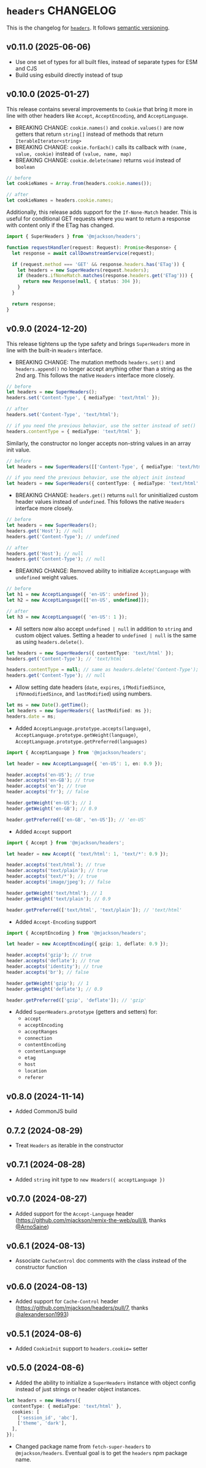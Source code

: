 # `headers` CHANGELOG

This is the changelog for [`headers`](https://github.com/mjackson/remix-the-web/tree/main/packages/headers). It follows [semantic versioning](https://semver.org/).

## v0.11.0 (2025-06-06)

- Use one set of types for all built files, instead of separate types for ESM and CJS
- Build using esbuild directly instead of tsup

## v0.10.0 (2025-01-27)

This release contains several improvements to `Cookie` that bring it more in line with other headers like `Accept`, `AcceptEncoding`, and `AcceptLanguage`.

- BREAKING CHANGE: `cookie.names()` and `cookie.values()` are now getters that return `string[]` instead of methods that return `IterableIterator<string>`
- BREAKING CHANGE: `cookie.forEach()` calls its callback with `(name, value, cookie)` instead of `(value, name, map)`
- BREAKING CHANGE: `cookie.delete(name)` returns `void` instead of `boolean`

```ts
// before
let cookieNames = Array.from(headers.cookie.names());

// after
let cookieNames = headers.cookie.names;
```

Additionally, this release adds support for the `If-None-Match` header. This is useful for conditional GET requests where you want to return a response with content only if the ETag has changed.

```ts
import { SuperHeaders } from '@mjackson/headers';

function requestHandler(request: Request): Promise<Response> {
  let response = await callDownstreamService(request);

  if (request.method === 'GET' && response.headers.has('ETag')) {
    let headers = new SuperHeaders(request.headers);
    if (headers.ifNoneMatch.matches(response.headers.get('ETag'))) {
      return new Response(null, { status: 304 });
    }
  }

  return response;
}
```

## v0.9.0 (2024-12-20)

This release tightens up the type safety and brings `SuperHeaders` more in line with the built-in `Headers` interface.

- BREAKING CHANGE: The mutation methods `headers.set()` and `headers.append()` no longer accept anything other than a string as the 2nd arg. This follows the native `Headers` interface more closely.

```ts
// before
let headers = new SuperHeaders();
headers.set('Content-Type', { mediaType: 'text/html' });

// after
headers.set('Content-Type', 'text/html');

// if you need the previous behavior, use the setter instead of set()
headers.contentType = { mediaType: 'text/html' };
```

Similarly, the constructor no longer accepts non-string values in an array init value.

```ts
// before
let headers = new SuperHeaders([['Content-Type', { mediaType: 'text/html' }]]);

// if you need the previous behavior, use the object init instead
let headers = new SuperHeaders({ contentType: { mediaType: 'text/html' } });
```

- BREAKING CHANGE: `headers.get()` returns `null` for uninitialized custom header values instead of `undefined`. This follows the native `Headers` interface more closely.

```ts
// before
let headers = new SuperHeaders();
headers.get('Host'); // null
headers.get('Content-Type'); // undefined

// after
headers.get('Host'); // null
headers.get('Content-Type'); // null
```

- BREAKING CHANGE: Removed ability to initialize `AcceptLanguage` with `undefined` weight values.

```ts
// before
let h1 = new AcceptLanguage({ 'en-US': undefined });
let h2 = new AcceptLanguage([['en-US', undefined]]);

// after
let h3 = new AcceptLanguage({ 'en-US': 1 });
```

- All setters now also accept `undefined | null` in addition to `string` and custom object values. Setting a header to `undefined | null` is the same as using `headers.delete()`.

```ts
let headers = new SuperHeaders({ contentType: 'text/html' });
headers.get('Content-Type'); // 'text/html'

headers.contentType = null; // same as headers.delete('Content-Type');
headers.get('Content-Type'); // null
```

- Allow setting date headers (`date`, `expires`, `ifModifiedSince`, `ifUnmodifiedSince`, and `lastModified`) using numbers.

```ts
let ms = new Date().getTime();
let headers = new SuperHeaders({ lastModified: ms });
headers.date = ms;
```

- Added `AcceptLanguage.prototype.accepts(language)`, `AcceptLanguage.prototype.getWeight(language)`,
  `AcceptLanguage.prototype.getPreferred(languages)`

```ts
import { AcceptLanguage } from '@mjackson/headers';

let header = new AcceptLanguage({ 'en-US': 1, en: 0.9 });

header.accepts('en-US'); // true
header.accepts('en-GB'); // true
header.accepts('en'); // true
header.accepts('fr'); // false

header.getWeight('en-US'); // 1
header.getWeight('en-GB'); // 0.9

header.getPreferred(['en-GB', 'en-US']); // 'en-US'
```

- Added `Accept` support

```ts
import { Accept } from '@mjackson/headers';

let header = new Accept({ 'text/html': 1, 'text/*': 0.9 });

header.accepts('text/html'); // true
header.accepts('text/plain'); // true
header.accepts('text/*'); // true
header.accepts('image/jpeg'); // false

header.getWeight('text/html'); // 1
header.getWeight('text/plain'); // 0.9

header.getPreferred(['text/html', 'text/plain']); // 'text/html'
```

- Added `Accept-Encoding` support

```ts
import { AcceptEncoding } from '@mjackson/headers';

let header = new AcceptEncoding({ gzip: 1, deflate: 0.9 });

header.accepts('gzip'); // true
header.accepts('deflate'); // true
header.accepts('identity'); // true
header.accepts('br'); // false

header.getWeight('gzip'); // 1
header.getWeight('deflate'); // 0.9

header.getPreferred(['gzip', 'deflate']); // 'gzip'
```

- Added `SuperHeaders.prototype` (getters and setters) for:
  - `accept`
  - `acceptEncoding`
  - `acceptRanges`
  - `connection`
  - `contentEncoding`
  - `contentLanguage`
  - `etag`
  - `host`
  - `location`
  - `referer`

## v0.8.0 (2024-11-14)

- Added CommonJS build

## 0.7.2 (2024-08-29)

- Treat `Headers` as iterable in the constructor

## v0.7.1 (2024-08-28)

- Added `string` init type to `new Headers({ acceptLanguage })`

## v0.7.0 (2024-08-27)

- Added support for the `Accept-Language` header (https://github.com/mjackson/remix-the-web/pull/8, thanks [@ArnoSaine](https://github.com/ArnoSaine))

## v0.6.1 (2024-08-13)

- Associate `CacheControl` doc comments with the class instead of the constructor function

## v0.6.0 (2024-08-13)

- Added support for `Cache-Control` header (https://github.com/mjackson/headers/pull/7, thanks [@alexanderson1993](https://github.com/alexanderson1993))

## v0.5.1 (2024-08-6)

- Added `CookieInit` support to `headers.cookie=` setter

## v0.5.0 (2024-08-6)

- Added the ability to initialize a `SuperHeaders` instance with object config instead of just strings or header object instances.

```ts
let headers = new Headers({
  contentType: { mediaType: 'text/html' },
  cookies: [
    ['session_id', 'abc'],
    ['theme', 'dark'],
  ],
});
```

- Changed package name from `fetch-super-headers` to `@mjackson/headers`. Eventual goal is to get the `headers` npm package name.
